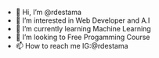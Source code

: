 - 👋 Hi, I’m @rdestama
- 👀 I’m interested in Web Developer and A.I
- 🌱 I’m currently learning Machine Learning
- 💞️ I’m looking to Free Progamming Course
- 📫 How to reach me IG:@rdestama

<!---
rdestama/rdestama is a ✨ special ✨ repository because its `README.md` (this file) appears on your GitHub profile.
You can click the Preview link to take a look at your changes.
--->
